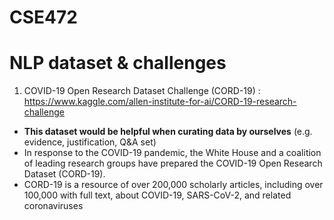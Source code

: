 # CSE472

# NLP dataset & challenges
1) COVID-19 Open Research Dataset Challenge (CORD-19) : https://www.kaggle.com/allen-institute-for-ai/CORD-19-research-challenge
  - __This dataset would be helpful when curating data by ourselves__ (e.g. evidence, justification, Q&A set)
  - In response to the COVID-19 pandemic, the White House and a coalition of leading research groups have prepared the COVID-19 Open Research Dataset (CORD-19).
  - CORD-19 is a resource of over 200,000 scholarly articles, including over 100,000 with full text, about COVID-19, SARS-CoV-2, and related coronaviruses
